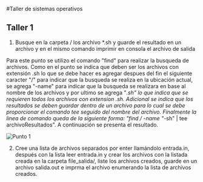 #Taller de sistemas operativos

****Taller 1****
---
1. Busque en la carpeta / los archivo *.sh y guarde el resultado en un archivo y en el mismo comando imprimir en consola el archivo de salida

Para este punto se utilizo el comando "find" para realizar la busqueda de archivos. Como en el punto se indica que deben ser los archivos con extensión .sh lo que se
debe hacer es agregar despues del fin el siguiente caracter "/" para indicar que la busqueda se realiza en la ubicación actual, se agrega "-name" para indicar que la
busqueda se realizara en base al nombre de los archivos y por ultimo se agrega "*.sh" lo que indica que se requieren todos los archivos con extension .sh. Adicional se
indica que los resultados se deben guardar dentro de un archivo para lo cual se debe proporcionar el comando tee seguido del nombre del archivo. Finalmente la linea de
comando queda de la siguiente forma: "find / -name "*-sh" | tee archivoResultados". A continuación se presenta el resultado.

![Punto 1](https://user-images.githubusercontent.com/68363695/222876126-54918101-6fd0-4507-a3c7-f6f131adfe2d.png)

2. Cree una lista de archivos separados por enter llamándolo entrada.in, después con la lista leer entrada.in y crear los archivos con la listada creada en la carpeta file_salida/, liste los archivos creados, guarde en un archivo salida.out e imprma el archivo   enumerando la lista de archivos creados.


